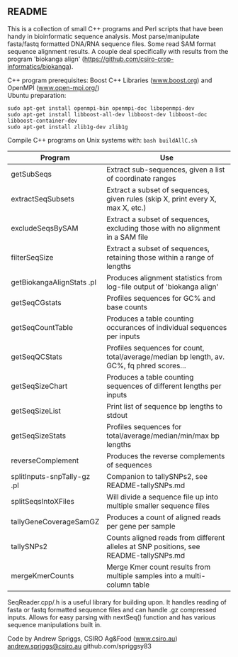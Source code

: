 ## README
This is a collection of small C++ programs and Perl scripts that have been handy in bioinformatic sequence analysis.
Most parse/manipulate fasta/fastq formatted DNA/RNA sequence files.  Some read SAM format sequence alignment results.
A couple deal specifically with results from the program 'biokanga align' (https://github.com/csiro-crop-informatics/biokanga).

C++ program prerequisites: Boost C++ Libraries (www.boost.org) and OpenMPI (www.open-mpi.org/)  
Ubuntu preparation:
```
sudo apt-get install openmpi-bin openmpi-doc libopenmpi-dev
sudo apt-get install libboost-all-dev libboost-dev libboost-doc libboost-container-dev
sudo apt-get install zlib1g-dev zlib1g
```

Compile C++ programs on Unix systems with:
`bash buildAllC.sh`

|Program|Use|
|--|--|
|getSubSeqs|Extract sub-sequences, given a list of coordinate ranges|
|extractSeqSubsets|Extract a subset of sequences, given rules (skip X, print every X, max X, etc.)|
|excludeSeqsBySAM|Extract a subset of sequences, excluding those with no alignment in a SAM file|
|filterSeqSize|Extract a subset of sequences, retaining those within a range of lengths|
|getBiokangaAlignStats .pl|Produces alignment statistics from log-file output of 'biokanga align'|
|getSeqCGstats|Profiles sequences for GC% and base counts|
|getSeqCountTable|Produces a table counting occurances of individual sequences per inputs|
|getSeqQCStats|Profiles sequences for count, total/average/median bp length, av. GC%, fq phred scores...|
|getSeqSizeChart|Produces a table counting sequences of different lengths per inputs|
|getSeqSizeList|Print list of sequence bp lengths to stdout|
|getSeqSizeStats|Profiles sequences for total/average/median/min/max bp lengths|
|reverseComplement|Produces the reverse complements of sequences|
|splitInputs-snpTally-gz .pl|Companion to tallySNPs2, see README-tallySNPs.md|
|splitSeqsIntoXFiles|Will divide a sequence file up into multiple smaller sequence files|
|tallyGeneCoverageSamGZ|Produces a count of aligned reads per gene per sample|
|tallySNPs2|Counts aligned reads from different alleles at SNP positions, see README-tallySNPs.md|
|mergeKmerCounts|Merge Kmer count results from multiple samples into a multi-column table|

SeqReader.cpp/.h is a useful library for building upon.
It handles reading of fasta or fastq formatted sequence files and can handle .gz compressed inputs.
Allows for easy parsing with nextSeq() function and has various sequence manipulations built in. 

Code by Andrew Spriggs, CSIRO Ag&Food (www.csiro.au)
andrew.spriggs@csiro.au
github.com/spriggsy83

